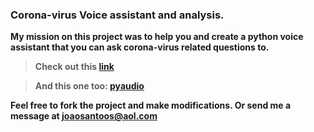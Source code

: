### Corona-virus Voice assistant and analysis.

**My mission on this project was to help you and create a python voice assistant that you can ask corona-virus related questions to.**

> **Check out this [link](https://www.lfd.uci.edu/~gohlke/pythonlibs/#pyaudio)**

> **And this one too: [pyaudio](https://www.lfd.uci.edu/~gohlke/pythonlibs/#pyaudio)**

**Feel free to fork the project and make modifications. Or send me a message at joaosantoos@aol.com**
